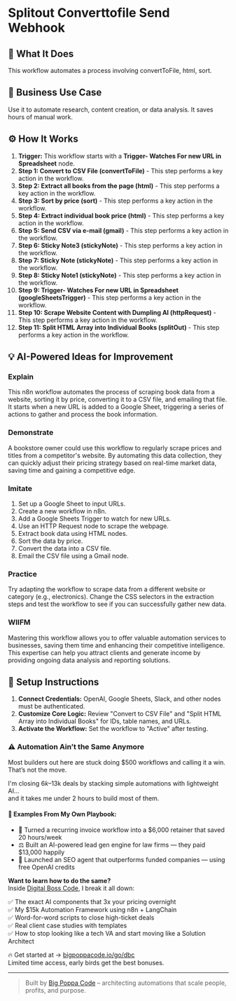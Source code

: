 # Splitout Converttofile Send Webhook

## 🚀 What It Does
This workflow automates a process involving convertToFile, html, sort.

## 💼 Business Use Case
Use it to automate research, content creation, or data analysis. It saves hours of manual work.

## ⚙️ How It Works
1.  **Trigger:** This workflow starts with a **Trigger- Watches For new URL in Spreadsheet** node.
2. **Step 1: Convert to CSV File (convertToFile)** - This step performs a key action in the workflow.
3. **Step 2: Extract all books from the page (html)** - This step performs a key action in the workflow.
4. **Step 3: Sort by price (sort)** - This step performs a key action in the workflow.
5. **Step 4: Extract individual book price (html)** - This step performs a key action in the workflow.
6. **Step 5: Send CSV via e-mail (gmail)** - This step performs a key action in the workflow.
7. **Step 6: Sticky Note3 (stickyNote)** - This step performs a key action in the workflow.
8. **Step 7: Sticky Note (stickyNote)** - This step performs a key action in the workflow.
9. **Step 8: Sticky Note1 (stickyNote)** - This step performs a key action in the workflow.
10. **Step 9: Trigger- Watches For new URL in Spreadsheet (googleSheetsTrigger)** - This step performs a key action in the workflow.
11. **Step 10: Scrape Website Content with Dumpling AI (httpRequest)** - This step performs a key action in the workflow.
12. **Step 11: Split HTML Array into Individual Books (splitOut)** - This step performs a key action in the workflow.

## 💡 AI-Powered Ideas for Improvement
### Explain
This n8n workflow automates the process of scraping book data from a website, sorting it by price, converting it to a CSV file, and emailing that file. It starts when a new URL is added to a Google Sheet, triggering a series of actions to gather and process the book information.

### Demonstrate
A bookstore owner could use this workflow to regularly scrape prices and titles from a competitor's website. By automating this data collection, they can quickly adjust their pricing strategy based on real-time market data, saving time and gaining a competitive edge.

### Imitate
1. Set up a Google Sheet to input URLs.
2. Create a new workflow in n8n.
3. Add a Google Sheets Trigger to watch for new URLs.
4. Use an HTTP Request node to scrape the webpage.
5. Extract book data using HTML nodes.
6. Sort the data by price.
7. Convert the data into a CSV file.
8. Email the CSV file using a Gmail node.

### Practice
Try adapting the workflow to scrape data from a different website or category (e.g., electronics). Change the CSS selectors in the extraction steps and test the workflow to see if you can successfully gather new data.

### WIIFM
Mastering this workflow allows you to offer valuable automation services to businesses, saving them time and enhancing their competitive intelligence. This expertise can help you attract clients and generate income by providing ongoing data analysis and reporting solutions.

## 🔧 Setup Instructions
1. **Connect Credentials:** OpenAI, Google Sheets, Slack, and other nodes must be authenticated.
2. **Customize Core Logic:** Review "Convert to CSV File" and "Split HTML Array into Individual Books" for IDs, table names, and URLs.
3. **Activate the Workflow:** Set the workflow to "Active" after testing.

### ⚠️ Automation Ain’t the Same Anymore

Most builders out here are stuck doing $500 workflows and calling it a win.  
That’s not the move.  

I'm closing $6k–$13k deals by stacking simple automations with lightweight AI...  
and it takes me under 2 hours to build most of them.

#### 🧠 Examples From My Own Playbook:
- 🔁 Turned a recurring invoice workflow into a $6,000 retainer that saved 20 hours/week  
- ⚖️ Built an AI-powered lead gen engine for law firms — they paid $13,000 happily  
- 🚀 Launched an SEO agent that outperforms funded companies — using free OpenAI credits  

**Want to learn how to do the same?**  
Inside [Digital Boss Code](https://bigpoppacode.io/go/dbc), I break it all down:

✅ The exact AI components that 3x your pricing overnight  
✅ My $15k Automation Framework using n8n + LangChain  
✅ Word-for-word scripts to close high-ticket deals  
✅ Real client case studies with templates  
✅ How to stop looking like a tech VA and start moving like a Solution Architect  

🔥 Get started at → [bigpoppacode.io/go/dbc](https://bigpoppacode.io/go/dbc)  
Limited time access, early birds get the best bonuses.

---
> Built by [Big Poppa Code](https://bigpoppacode.io) – architecting automations that scale people, profits, and purpose.

